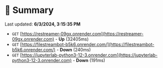 # 📖 Summary
Last updated: **6/3/2024, 3:15:35 PM**

- `GET` [https://restreamer-09gx.onrender.com](https://restreamer-09gx.onrender.com) - **Up** (32405ms)
- `GET` [https://filestreambot-b5k6.onrender.com/](https://filestreambot-b5k6.onrender.com/) - **Down** (240ms)
- `GET` [https://jupyterlab-python3-12-3.onrender.com](https://jupyterlab-python3-12-3.onrender.com) - **Down** (191ms)
